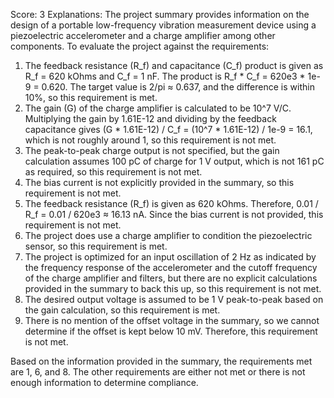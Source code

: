 Score: 3
Explanations: 
The project summary provides information on the design of a portable low-frequency vibration measurement device using a piezoelectric accelerometer and a charge amplifier among other components. To evaluate the project against the requirements:

1. The feedback resistance (R_f) and capacitance (C_f) product is given as R_f = 620 kOhms and C_f = 1 nF. The product is R_f * C_f = 620e3 * 1e-9 = 0.620. The target value is 2/pi ≈ 0.637, and the difference is within 10%, so this requirement is met.
2. The gain (G) of the charge amplifier is calculated to be 10^7 V/C. Multiplying the gain by 1.61E-12 and dividing by the feedback capacitance gives (G * 1.61E-12) / C_f = (10^7 * 1.61E-12) / 1e-9 = 16.1, which is not roughly around 1, so this requirement is not met.
3. The peak-to-peak charge output is not specified, but the gain calculation assumes 100 pC of charge for 1 V output, which is not 161 pC as required, so this requirement is not met.
4. The bias current is not explicitly provided in the summary, so this requirement is not met.
5. The feedback resistance (R_f) is given as 620 kOhms. Therefore, 0.01 / R_f = 0.01 / 620e3 ≈ 16.13 nA. Since the bias current is not provided, this requirement is not met.
6. The project does use a charge amplifier to condition the piezoelectric sensor, so this requirement is met.
7. The project is optimized for an input oscillation of 2 Hz as indicated by the frequency response of the accelerometer and the cutoff frequency of the charge amplifier and filters, but there are no explicit calculations provided in the summary to back this up, so this requirement is not met.
8. The desired output voltage is assumed to be 1 V peak-to-peak based on the gain calculation, so this requirement is met.
9. There is no mention of the offset voltage in the summary, so we cannot determine if the offset is kept below 10 mV. Therefore, this requirement is not met.

Based on the information provided in the summary, the requirements met are 1, 6, and 8. The other requirements are either not met or there is not enough information to determine compliance.